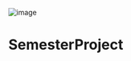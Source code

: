 ![image](https://github.com/Malvin-Maposa/SemesterProject/blob/main/Screenshot%20(35).png)

# SemesterProject
